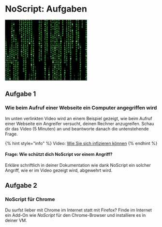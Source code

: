 # NoScript: Aufgaben

![](<../04 NoScript/Aufgaben/res/matrix.webp>)

## Aufgabe 1

### Wie beim Aufruf einer Webseite ein Computer angegriffen wird

Im unten verlinkten Video wird an einem Beispiel gezeigt, wie beim Aufruf einer Webseite ein Angreifer versucht, deinen Rechner anzugreifen. Schau dir das Video (5 Minuten) an und beantworte danach die untenstehende Frage.

{% hint style="info" %}
Video: [Wie Sie sich infizieren können](https://www.youtube.com/watch?v=Rxyp6cNxN3A)
{% endhint %}

#### Frage: Wie schützt dich NoScript vor einem Angriff?

Erkläre schriftlich in deiner Dokumentation wie dank NoScript ein solcher Angriff, wie er im Video gezeigt wird, abgewehrt wird.

## Aufgabe 2

### NoScript für Chrome

Du surfst lieber mit Chrome im Internet statt mit Firefox? Finde im Internet ein Add-On wie _NoScript_ für den Chrome-Browser und installiere es in deiner VM.
